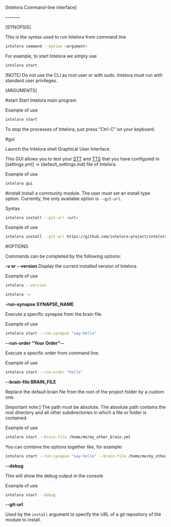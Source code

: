 [Intelora Command-line interface]

**-------**

[SYNOPSIS]

This is the syntax used to run Intelora from command line
```bash
intelora command --option <argument>
```

For example, to start Intelora we simply use
```bash
intelora start
```

[NOTE] Do not use the CLI as root user or with sudo. Intelora must run with standard user privileges.

[ARGUMENTS]

#start
Start Intelora main program

Example of use
```bash
intelora start
```

To stop the processes of Intelora, just press "Ctrl-C" on your keyboard.

#gui

Launch the Intelora shell Graphical User Interface.
 
This GUI allows you to test your [STT](stt.md) and [TTS](tts.md) that you have configured in [settings.yml] -> (default_settings.md) file of Intelora.

Example of use
```bash
intelora gui
```

#install
Install a community module. The user must set an install type option. 
Currently, the only available option is `--git-url`.

Syntax
```bash
intelora install --git-url <url>
```

Example of use
```bash
intelora install --git-url https://github.com/intelora-project/intelora_neuron_wikipedia.git
```

#OPTIONS

Commands can be completed by the following options:

**-v or --version**
Display the current installed version of Intelora.

Example of use
```bash
intelora --version
```

```bash
intelora -v
```

**-run-synapse SYNAPSE_NAME**

Execute a specific synapse from the brain file.

Example of use
```bash
intelora start --run-synapse "say-hello"
```

**--run-order "Your Order"--**

Execute a specific order from command line.

Example of use
```bash
intelora start --run-order "hello"
```

**--brain-file BRAIN_FILE**

Replace the default brain file from the root of the project folder by a custom one.

[Important note:] The path must be absolute. The absolute path contains the root directory and all other subdirectories in which a file or folder is contained. 

Example of use
```bash
intelora start --brain-file /home/me/my_other_brain.yml
```

You can combine the options together like, for example:
```bash
intelora start --run-synapse "say-hello" --brain-file /home/me/my_other_brain.yml
```

**--debug**

This will show the debug output in the console

Example of use
```bash
intelora start --debug
```

**--git-url**

Used by the `install` argument to specify the URL of a git repository of the module to install.

